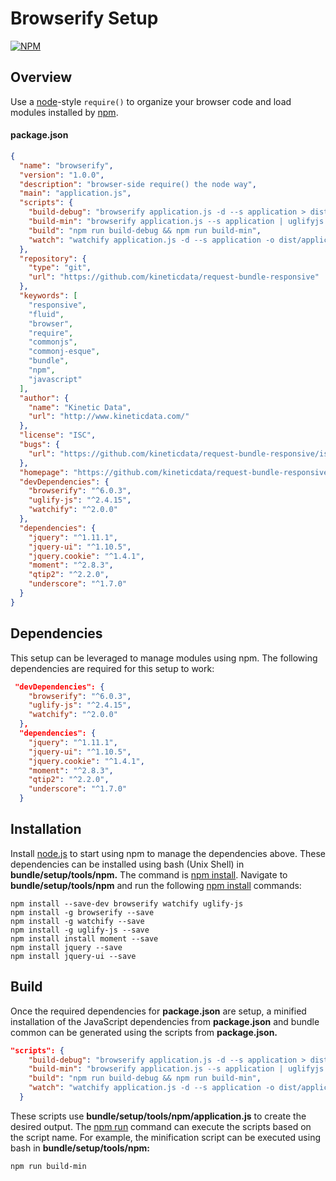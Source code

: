 # Browserify Setup

[![NPM](https://nodei.co/npm/browserify.png?downloads=true&stars=true)](https://nodei.co/npm/browserify/)

## Overview

Use a [node](http://nodejs.org)-style `require()` to organize your browser code
and load modules installed by [npm](https://npmjs.org).

#### package.json

```json
{
  "name": "browserify",
  "version": "1.0.0",
  "description": "browser-side require() the node way",
  "main": "application.js",
  "scripts": {
    "build-debug": "browserify application.js -d --s application > dist/application.js",
    "build-min": "browserify application.js --s application | uglifyjs -c > dist/application.min.js",
    "build": "npm run build-debug && npm run build-min",
    "watch": "watchify application.js -d --s application -o dist/application.js -v"
  },
  "repository": {
    "type": "git",
    "url": "https://github.com/kineticdata/request-bundle-responsive"
  },
  "keywords": [
    "responsive",
    "fluid",
    "browser",
    "require",
    "commonjs",
    "commonj-esque",
    "bundle",
    "npm",
    "javascript"
  ],
  "author": {
    "name": "Kinetic Data",
    "url": "http://www.kineticdata.com/"
  },
  "license": "ISC",
  "bugs": {
    "url": "https://github.com/kineticdata/request-bundle-responsive/issues"
  },
  "homepage": "https://github.com/kineticdata/request-bundle-responsive",
  "devDependencies": {
    "browserify": "^6.0.3",
    "uglify-js": "^2.4.15",
    "watchify": "^2.0.0"
  },
  "dependencies": {
    "jquery": "^1.11.1",
    "jquery-ui": "^1.10.5",
    "jquery.cookie": "^1.4.1",
    "moment": "^2.8.3",
    "qtip2": "^2.2.0",
    "underscore": "^1.7.0"
  }
}
```
## Dependencies
This setup can be leveraged to manage modules using npm. The following dependencies are required for this setup to work:

```json
 "devDependencies": {
    "browserify": "^6.0.3",
    "uglify-js": "^2.4.15",
    "watchify": "^2.0.0"
  },
  "dependencies": {
    "jquery": "^1.11.1",
    "jquery-ui": "^1.10.5",
    "jquery.cookie": "^1.4.1",
    "moment": "^2.8.3",
    "qtip2": "^2.2.0",
    "underscore": "^1.7.0"
  }
```

## Installation

Install [node.js](http://nodejs.org) to start using npm to manage the dependencies above.  These dependencies can be installed using bash (Unix Shell) in **bundle/setup/tools/npm.**  The command is [npm install](https://www.npmjs.org/doc/cli/npm-install.html). Navigate to **bundle/setup/tools/npm** and run the following [npm install](https://www.npmjs.org/doc/cli/npm-install.html) commands:

```shell
npm install --save-dev browserify watchify uglify-js
npm install -g browserify --save
npm install -g watchify --save
npm install -g uglify-js --save
npm install install moment --save
npm install jquery --save
npm install jquery-ui --save
```

## Build

Once the required dependencies for **package.json** are setup, a minified installation of the JavaScript dependencies from  **package.json** and bundle common can be generated using the scripts from **package.json.**

```json
"scripts": {
    "build-debug": "browserify application.js -d --s application > dist/application.js",
    "build-min": "browserify application.js --s application | uglifyjs -c > dist/application.min.js",
    "build": "npm run build-debug && npm run build-min",
    "watch": "watchify application.js -d --s application -o dist/application.js -v"
  }
```

These scripts use **bundle/setup/tools/npm/application.js** to create the desired output. The [npm run](https://www.npmjs.org/doc/cli/npm-run-script.html) command can execute the scripts based on the script name. For example, the minification script can be executed using bash in **bundle/setup/tools/npm:**

```shell
npm run build-min
```